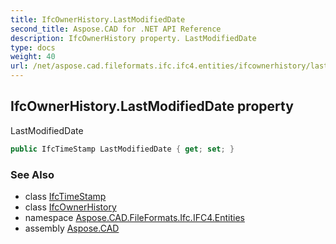 ```yaml
---
title: IfcOwnerHistory.LastModifiedDate
second_title: Aspose.CAD for .NET API Reference
description: IfcOwnerHistory property. LastModifiedDate
type: docs
weight: 40
url: /net/aspose.cad.fileformats.ifc.ifc4.entities/ifcownerhistory/lastmodifieddate/
---
```

## IfcOwnerHistory.LastModifiedDate property

LastModifiedDate

```csharp
public IfcTimeStamp LastModifiedDate { get; set; }
```

### See Also

* class [IfcTimeStamp](../../../aspose.cad.fileformats.ifc.ifc4.types/ifctimestamp/)
* class [IfcOwnerHistory](../)
* namespace [Aspose.CAD.FileFormats.Ifc.IFC4.Entities](../../ifcownerhistory/)
* assembly [Aspose.CAD](../../../)


